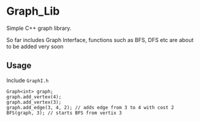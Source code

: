 # Graph_Lib

Simple C++ graph library.

So far includes Graph Interface, functions such as BFS, DFS etc are about to be
added very soon


## Usage

Include ```GraphI.h```
``` 
Graph<int> graph;
graph.add_vertex(4);
graph.add_vertex(3);
graph.add_edge(3, 4, 2); // adds edge from 3 to 4 with cost 2
BFS(graph, 3); // starts BFS from vertix 3
```

